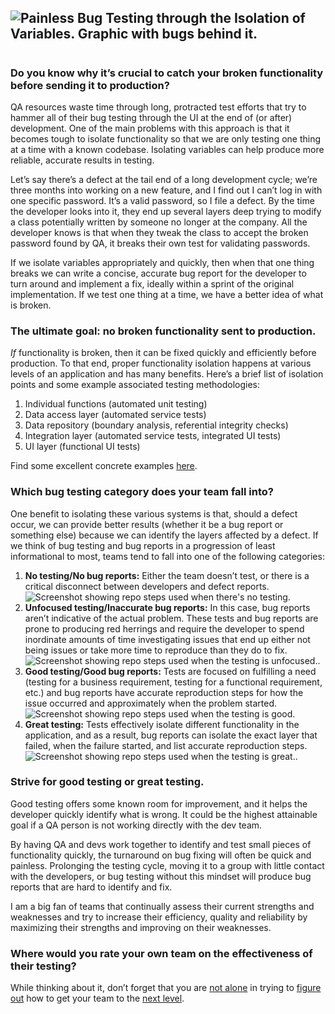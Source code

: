 


## ![Painless Bug Testing through the Isolation of Variables. Graphic with bugs behind it.](https://intellitect.com/wp-content/uploads/2019/02/IsolatingVariablesMain-300x225.png "Painless Bug Testing through the Isolation of Variables")
#
### Do you know why it’s crucial to catch your broken functionality before sending it to production?

QA resources waste time through long, protracted test efforts that try to hammer all of their bug testing through the UI at the end of (or after) development. One of the main problems with this approach is that it becomes tough to isolate functionality so that we are only testing one thing at a time with a known codebase. Isolating variables can help produce more reliable, accurate results in testing.

Let’s say there’s a defect at the tail end of a long development cycle; we’re three months into working on a new feature, and I find out I can’t log in with one specific password. It’s a valid password, so I file a defect. By the time the developer looks into it, they end up several layers deep trying to modify a class potentially written by someone no longer at the company. All the developer knows is that when they tweak the class to accept the broken password found by QA, it breaks their own test for validating passwords.

If we isolate variables appropriately and quickly, then when that one thing breaks we can write a concise, accurate bug report for the developer to turn around and implement a fix, ideally within a sprint of the original implementation. If we test one thing at a time, we have a better idea of what is broken.

### The ultimate goal: no broken functionality sent to production.

_If_ functionality is broken, then it can be fixed quickly and efficiently before production. To that end, proper functionality isolation happens at various levels of an application and has many benefits. Here’s a brief list of isolation points and some example associated testing methodologies:

1. Individual functions (automated unit testing)
2. Data access layer (automated service tests)
3. Data repository (boundary analysis, referential integrity checks)
4. Integration layer (automated service tests, integrated UI tests)
5. UI layer (functional UI tests)

Find some excellent concrete examples [here](https://martinfowler.com/articles/practical-test-pyramid.html).

### Which bug testing category does your team fall into?

One benefit to isolating these various systems is that, should a defect occur, we can provide better results (whether it be a bug report or something else) because we can identify the layers affected by a defect. If we think of bug testing and bug reports in a progression of least informational to most, teams tend to fall into one of the following categories:

1. **No testing/No bug reports:** Either the team doesn’t test, or there is a critical disconnect between developers and defect reports.![Screenshot showing repo steps used when there's no testing.](https://intellitect.com/wp-content/uploads/2019/02/1-NoTesting-1024x616.png "Painless Bug Testing through the Isolation of Variables")
2. **Unfocused testing/Inaccurate bug reports:** In this case, bug reports aren’t indicative of the actual problem. These tests and bug reports are prone to producing red herrings and require the developer to spend inordinate amounts of time investigating issues that end up either not being issues or take more time to reproduce than they do to fix.![Screenshot showing repo steps used when the testing is unfocused..](https://intellitect.com/wp-content/uploads/2019/02/2-UnfocusedTesting-1024x616.png "Painless Bug Testing through the Isolation of Variables")
3. **Good testing/Good bug reports:** Tests are focused on fulfilling a need (testing for a business requirement, testing for a functional requirement, etc.) and bug reports have accurate reproduction steps for how the issue occurred and approximately when the problem started.![Screenshot showing repo steps used when the testing is good.](https://intellitect.com/wp-content/uploads/2019/02/3-GoodTesting-1024x617.png "Painless Bug Testing through the Isolation of Variables")
4. **Great testing:** Tests effectively isolate different functionality in the application, and as a result, bug reports can isolate the exact layer that failed, when the failure started, and list accurate reproduction steps.![Screenshot showing repo steps used when the testing is great..](https://intellitect.com/wp-content/uploads/2019/02/4-GreatTesting-1024x616.png "Painless Bug Testing through the Isolation of Variables")

### Strive for good testing or great testing.

Good testing offers some known room for improvement, and it helps the developer quickly identify what is wrong. It could be the highest attainable goal if a QA person is not working directly with the dev team.

By having QA and devs work together to identify and test small pieces of functionality quickly, the turnaround on bug fixing will often be quick and painless. Prolonging the testing cycle, moving it to a group with little contact with the developers, or bug testing without this mindset will produce bug reports that are hard to identify and fix.

I am a big fan of teams that continually assess their current strengths and weaknesses and try to increase their efficiency, quality and reliability by maximizing their strengths and improving on their weaknesses.

### Where would you rate your own team on the effectiveness of their testing?

While thinking about it, don’t forget that you are [not alone](https://james-willett.com/2016/09/the-evolution-of-the-testing-pyramid/) in trying to [figure out](https://medium.com/@fistsOfReason/testing-is-good-pyramids-are-bad-ice-cream-cones-are-the-worst-ad94b9b2f05f) how to get your team to the [next level](https://www.mountaingoatsoftware.com/blog/the-forgotten-layer-of-the-test-automation-pyramid).
